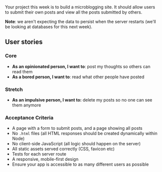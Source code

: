 Your project this week is to build a microblogging site. It should allow users to submit their own posts and view all the posts submitted by others.

**Note**: we aren't expecting the data to persist when the server restarts (we'll be looking at databases for this next week).

## User stories

### Core

- **As an opinionated person, I want to**: post my thoughts so others can read them
- **As a bored person, I want to**: read what other people have posted

### Stretch

- **As an impulsive person, I want to:** delete my posts so no one can see them anymore

### Acceptance Criteria

- A page with a form to submit posts, and a page showing all posts
- No `.html` files (all HTML responses should be created dynamically within Node)
- No client-side JavaScript (all logic should happen on the server)
- All static assets served correctly (CSS, favicon etc)
- Tests for each server route
- A responsive, mobile-first design
- Ensure your app is accessible to as many different users as possible
